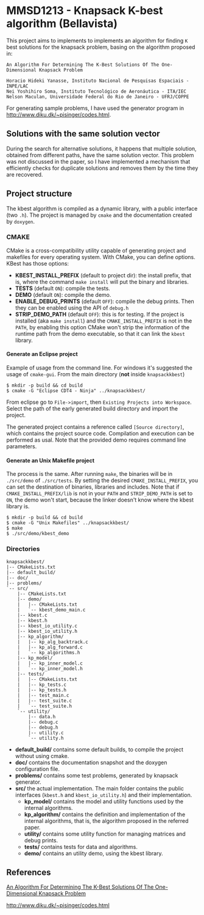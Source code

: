 # MMSD1213 - Knapsack K-best algorithm (Bellavista)

This project aims to implements to implements an algorithm for finding `K` best
solutions for the knapsack problem, basing on the algorithm proposed in:

    An Algorithm For Determining The K-Best Solutions Of The One-Dimensional Knapsack Problem

    Horacio Hideki Yanasse, Instituto Nacional de Pesquisas Espaciais - INPE/LAC 
    Nei Yoshihiro Soma, Instituto Tecnológico de Aeronáutica - ITA/IEC 
    Nelson Maculan, Universidade Federal do Rio de Janeiro - UFRJ/COPPE

For generating sample problems, I have used the generator program in
http://www.diku.dk/~pisinger/codes.html.

## Solutions with the same solution vector

During the search for alternative solutions, it happens that multiple solution,
obtained from different paths, have the same solution vector.  This problem was
not discussed in the paper, so I have implemented a mechanism that efficiently
checks for duplicate solutions and removes them by the time they are recovered.

## Project structure

The kbest algorithm is compiled as a dynamic library, with a public interface
(two `.h`).  The project is managed by `cmake` and the documentation created by
`doxygen`.

### CMAKE

CMake is a cross-compatibility utility capable of generating project and
makefiles for every operating system. With CMake, you can define options. KBest
has those options:

* __KBEST\_INSTALL\_PREFIX__ (default to project dir): the install prefix, that is, where the command
                            `make install` will put the binary and libraries.
* __TESTS__ (default `ON`): compile the tests.
* __DEMO__ (default `ON`): compile the demo.
* __ENABLE_DEBUG_PRINTS__ (default `OFF`): compile the debug prints. Then they
                                         can be enabled using the API of `debug.h`
* __STRIP\_DEMO\_PATH__ (default `OFF`): this is for testing. If the project is
                        installed (aka `make install`) and the
                        `CMAKE_INSTALL_PREFIX` is not in the `PATH`, by
                        enabling this option CMake won't strip the information
                        of the runtime path from the demo executable, so that
                        it can link the `kbest` library.

#### Generate an Eclipse project

Example of usage from the command line. For windows it's suggested the usage of `cmake-gui`.
From the main directory (**not** inside `knapsackkbest`)

    $ mkdir -p build && cd build
    $ cmake -G "Eclipse CDT4 - Ninja" ../knapsackkbest/

From eclipse go to `File->import`, then `Existing Projects into Workspace`.
Select the path of the early generated build directory and import the project.

The generated project contains a reference called `[Source directory]`, which
contains the project source code. Compilation and execution can be performed as
usal. Note that the provided demo requires command line parameters.

#### Generate an Unix Makefile project

The process is the same. After running `make`, the binaries will be in
`./src/demo` of `./src/tests`. By setting the desired `CMAKE_INSTALL_PREFIX`,
you can set the destination of binaries, libraries and includes. Note that if
`CMAKE_INSTALL_PREFIX/lib` is not in your `PATH` and `STRIP_DEMO_PATH` is set
to `ON`, the demo won't start, because the linker doesn't know where the kbest
library is.

    $ mkdir -p build && cd build
    $ cmake -G "Unix Makefiles" ../knapsackkbest/
    $ make
    $ ./src/demo/kbest_demo

### Directories

    knapsackkbest/
    |-- CMakeLists.txt
    |-- default_build/
    |-- doc/
    |-- problems/
    `-- src/
        |-- CMakeLists.txt
        |-- demo/
        |   |-- CMakeLists.txt
        |   `-- kbest_demo_main.c
        |-- kbest.c
        |-- kbest.h
        |-- kbest_io_utility.c
        |-- kbest_io_utility.h
        |-- kp_algorithm/
        |   |-- kp_alg_backtrack.c
        |   |-- kp_alg_forward.c
        |   `-- kp_algorithms.h
        |-- kp_model/
        |   |-- kp_inner_model.c
        |   `-- kp_inner_model.h
        |-- tests/
        |   |-- CMakeLists.txt
        |   |-- kp_tests.c
        |   |-- kp_tests.h
        |   |-- test_main.c
        |   |-- test_suite.c
        |   `-- test_suite.h
        `-- utility/
            |-- data.h
            |-- debug.c
            |-- debug.h
            |-- utility.c
            `-- utility.h

* __default\_build/__ contains some default builds, to compile the project without using cmake.
* __doc/__ contains the documentation snapshot and the doxygen configuration file.
* __problems/__ contains some test problems, generated by knapsack generator.
* __src/__ the actual implementation. The main folder contains the public
             interfaces (`kbest.h` and `kbest_io_utility.h`) and their implementation.
  * __kp_model/__ contains the model and utility functions used by the internal algorithms.
  * __kp_algorithm/__ contains the definition and implementation of the
                        internal algorithms, that is, the algorithm proposed in
                        the referred paper.
  * __utility/__ contains some utility function for managing matrices and debug prints.
  * __tests/__ contains tests for data and algorithms.
  * __demo/__ contains an utility demo, using the kbest library.

## References

[An Algorithm For Determining The K-Best Solutions Of The One-Dimensional Knapsack Problem](http://www.scielo.br/scielo.php?pid=s0101-74382000000100011&script=sci_arttext)

http://www.diku.dk/~pisinger/codes.html
